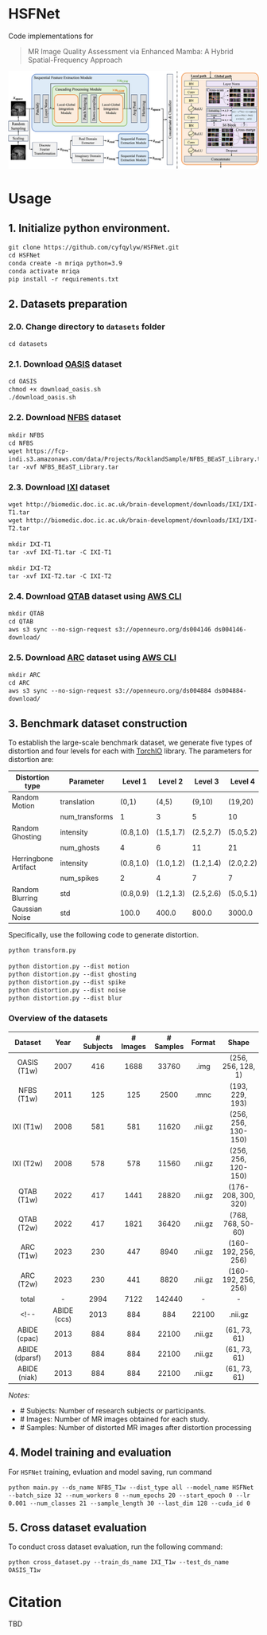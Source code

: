 # HSFNet

Code implementations for

>  MR Image Quality Assessment via Enhanced Mamba: A Hybrid Spatial-Frequency Approach


<div align=center><img src="figs/HSFNet.png"></div>


# Usage

## 1. Initialize python environment.

```
git clone https://github.com/cyfqylyw/HSFNet.git
cd HSFNet
conda create -n mriqa python=3.9
conda activate mriqa
pip install -r requirements.txt
```




## 2. Datasets preparation

### 2.0. Change directory to `datasets` folder

```
cd datasets
```


### 2.1. Download [OASIS](https://sites.wustl.edu/oasisbrains/home/oasis-1/) dataset

```
cd OASIS
chmod +x download_oasis.sh
./download_oasis.sh
```


### 2.2. Download [NFBS](http://preprocessed-connectomes-project.org/NFB_skullstripped/index.html) dataset

```
mkdir NFBS
cd NFBS
wget https://fcp-indi.s3.amazonaws.com/data/Projects/RocklandSample/NFBS_BEaST_Library.tar
tar -xvf NFBS_BEaST_Library.tar
```


### 2.3. Download [IXI](https://brain-development.org/ixi-dataset/) dataset

```
wget http://biomedic.doc.ic.ac.uk/brain-development/downloads/IXI/IXI-T1.tar
wget http://biomedic.doc.ic.ac.uk/brain-development/downloads/IXI/IXI-T2.tar

mkdir IXI-T1
tar -xvf IXI-T1.tar -C IXI-T1

mkdir IXI-T2
tar -xvf IXI-T2.tar -C IXI-T2
```


### 2.4. Download [QTAB](https://openneuro.org/datasets/ds004146/versions/1.0.4) dataset using [AWS CLI](https://aws.amazon.com/cli/)

```
mkdir QTAB
cd QTAB
aws s3 sync --no-sign-request s3://openneuro.org/ds004146 ds004146-download/
```


### 2.5. Download [ARC](https://openneuro.org/datasets/ds004884/versions/1.0.1) dataset using [AWS CLI](https://aws.amazon.com/cli/)

```
mkdir ARC
cd ARC
aws s3 sync --no-sign-request s3://openneuro.org/ds004884 ds004884-download/
```


<!-- ### 2.6. Download [preprocessed ABIDE](http://preprocessed-connectomes-project.org/abide/) dataset

```
curl -O -L https://raw.githubusercontent.com/preprocessed-connectomes-project/abide/master/download_abide_preproc.py

mkdir ABIDE

python download_abide_preproc.py -d reho -p ccs -s nofilt_noglobal -o ./ABIDE
python download_abide_preproc.py -d reho -p cpac -s nofilt_noglobal -o ./ABIDE
python download_abide_preproc.py -d reho -p dparsf -s nofilt_noglobal -o ./ABIDE
python download_abide_preproc.py -d reho -p niak -s nofilt_noglobal -o ./ABIDE
```  -->



## 3. Benchmark dataset construction

To establish the large-scale benchmark dataset, we generate five types of distortion and four levels for each with [TorchIO](https://torchio.readthedocs.io) library. The parameters for distortion are:

| Distortion type     | Parameter        | Level 1      | Level 2      | Level 3      | Level 4      |
|---------------------|------------------|--------------|--------------|--------------|--------------|
| Random Motion       | translation      | (0,1)        | (4,5)        | (9,10)       | (19,20)      |
|                     | num_transforms   | 1            | 3            | 5            | 10           |
| Random Ghosting     | intensity        | (0.8,1.0)    | (1.5,1.7)    | (2.5,2.7)    | (5.0,5.2)    |
|                     | num_ghosts       | 4            | 6            | 11           | 21           |
| Herringbone Artifact| intensity        | (0.8,1.0)    | (1.0,1.2)    | (1.2,1.4)    | (2.0,2.2)    |
|                     | num_spikes       | 2            | 4            | 7            | 7            |
| Random Blurring     | std              | (0.8,0.9)    | (1.2,1.3)    | (2.5,2.6)    | (5.0,5.1)    |
| Gaussian Noise      | std              | 100.0        | 400.0        | 800.0        | 3000.0       |


Specifically, use the following code to generate distortion.

```
python transform.py

python distortion.py --dist motion
python distortion.py --dist ghosting
python distortion.py --dist spike
python distortion.py --dist noise
python distortion.py --dist blur
```



### Overview of the datasets

| Dataset | Year | # Subjects | # Images | # Samples | Format | Shape |
| :---: | :---: | :---: | :---: | :---: | :---: | :---: |
| OASIS (T1w) | 2007 | 416 | 1688 | 33760 | .img | (256, 256, 128, 1) |
| NFBS (T1w) | 2011 | 125 | 125 | 2500 | .mnc |  (193, 229, 193)  |
| IXI (T1w) | 2008 | 581 | 581 | 11620 | .nii.gz | (256, 256, 130-150) |
| IXI (T2w) | 2008 | 578 | 578 | 11560 | .nii.gz | (256, 256, 120-150) |
| QTAB (T1w) | 2022 | 417 | 1441 | 28820 | .nii.gz | (176-208, 300, 320) |
| QTAB (T2w) | 2022 | 417 | 1821 | 36420 | .nii.gz | (768, 768, 50-60) |
| ARC (T1w) | 2023 | 230 | 447 | 8940 | .nii.gz | (160-192, 256, 256) |
| ARC (T2w) | 2023 | 230 | 441 | 8820 | .nii.gz | (160-192, 256, 256) |
| total  | - | 2994 | 7122 | 142440 | - | - |
<!-- | ABIDE (ccs) | 2013 | 884 | 884 | 22100 | .nii.gz | (61, 73, 61) |
| ABIDE (cpac) | 2013 | 884 | 884 | 22100 | .nii.gz | (61, 73, 61) |
| ABIDE (dparsf) | 2013 | 884 | 884 | 22100 | .nii.gz | (61, 73, 61) |
| ABIDE (niak) | 2013 | 884 | 884 | 22100 | .nii.gz | (61, 73, 61) | -->


*Notes:*
- \# Subjects: Number of research subjects or participants.
- \# Images: Number of MR images obtained for each study.
- \# Samples: Number of distorted MR images after distortion processing


## 4. Model training and evaluation

For `HSFNet` training, evluation and model saving, run command

```
python main.py --ds_name NFBS_T1w --dist_type all --model_name HSFNet --batch_size 32 --num_workers 8 --num_epochs 20 --start_epoch 0 --lr 0.001 --num_classes 21 --sample_length 30 --last_dim 128 --cuda_id 0
```


## 5. Cross dataset evaluation

To conduct cross dataset evaluation, run the following command:

```
python cross_dataset.py --train_ds_name IXI_T1w --test_ds_name OASIS_T1w
```





# Citation

TBD




